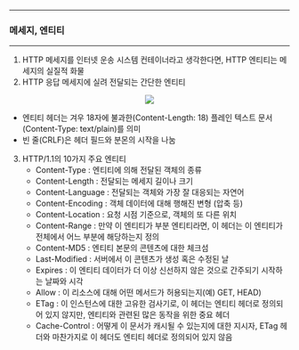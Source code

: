-----
### 메세지, 엔티티
-----
1. HTTP 메세지를 인터넷 운송 시스템 컨테이너라고 생각한다면, HTTP 엔티티는 메세지의 실질적 화물
2. HTTP 응답 메세지에 실려 전달되는 간단한 엔티티
<div align="center">
<img src="https://github.com/user-attachments/assets/eaeba813-a9c4-4add-8143-85f637a51485">
</div>

   - 엔티티 헤더는 겨우 18자에 불과한(Content-Length: 18) 플레인 텍스트 문서(Content-Type: text/plain)를 의미
   - 빈 줄(CRLF)은 헤더 필드와 분몬의 시작을 나눔

3. HTTP/1.1의 10가지 주요 엔티티
   - Content-Type : 엔티티에 의해 전달된 객체의 종류
   - Content-Length : 전달되는 메세지 길이나 크기
   - Content-Language : 전달되는 객체와 가장 잘 대응되는 자연어
   - Content-Encoding : 객체 데이터에 대해 행해진 변형 (압축 등)
   - Content-Location : 요청 시점 기준으로, 객체의 또 다른 위치
   - Content-Range : 만약 이 엔티티가 부분 엔티티라면, 이 헤더는 이 엔티티가 전체에서 어느 부분에 해당하는지 정의
   - Content-MD5 : 엔티티 본문의 콘텐츠에 대한 체크섬
   - Last-Modified : 서버에서 이 콘텐츠가 생성 혹은 수정된 날
   - Expires : 이 엔티티 데이터가 더 이상 신선하지 않은 것으로 간주되기 시작하는 날짜와 시각
   - Allow : 이 리소스에 대해 어떤 메서드가 허용되는지(예) GET, HEAD)
   - ETag : 이 인스턴스에 대한 고유한 검사기로, 이 헤더는 엔티티 헤더로 정의되어 있지 않지만, 엔티티와 관련된 많은 동작을 위한 중요 헤더
   - Cache-Control : 어떻게 이 문서가 캐시될 수 있는지에 대한 지시자, ETag 헤더와 마찬가지로 이 헤더도 엔티티 헤더로 정의되어 있지 않음
